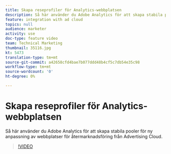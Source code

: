 ```yaml
---
title: Skapa reseprofiler för Analytics-webbplatsen
description: Så här använder du Adobe Analytics för att skapa stabila pooler för återmarknadsföring av webbplatser på Advertising Cloud.
feature: integration with ad cloud
topics: null
audience: marketer
activity: use
doc-type: feature video
team: Technical Marketing
thumbnail: 35116.jpg
kt: 5473
translation-type: tm+mt
source-git-commit: a42658cfd4bae7b077ddd48b4cf5c7db54e35c98
workflow-type: tm+mt
source-wordcount: '0'
ht-degree: 0%

---
```



# Skapa reseprofiler för Analytics-webbplatsen

Så här använder du Adobe Analytics för att skapa stabila pooler för ny anpassning av webbplatser för återmarknadsföring från Advertising Cloud.

>[!VIDEO](https://video.tv.adobe.com/v/35116/?quality=12&learn=on)
